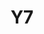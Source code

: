 ---
basin: 'No'
cudn: true
floor: First
grade: 4
images:
- /assets/images/rooms/noc/y7_1.jpg
- /assets/images/rooms/noc/y7_2.jpg
living_room: 'No'
location: North Court
name: Y7
network: Wired and Wireless
title: Y7
---